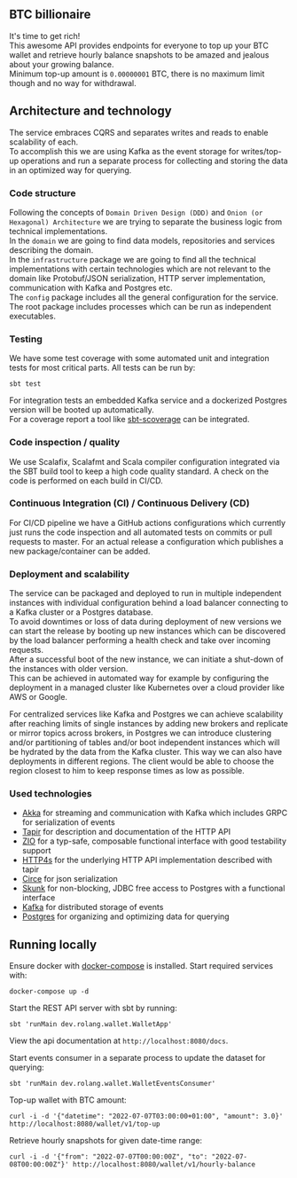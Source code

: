 ## BTC billionaire

It's time to get rich!  
This awesome API provides endpoints for everyone to top up your BTC wallet and retrieve hourly balance snapshots 
to be amazed and jealous about your growing balance.  
Minimum top-up amount is `0.00000001` BTC, there is no maximum limit though and no way for withdrawal.

## Architecture and technology
The service embraces CQRS and separates writes and reads to enable scalability of each.  
To accomplish this we are using Kafka as the event storage for writes/top-up operations and run a separate
process for collecting and storing the data in an optimized way for querying.

### Code structure
Following the concepts of `Domain Driven Design (DDD)` and `Onion (or Hexagonal) Architecture` we are trying to separate
the business logic from technical implementations.  
In the `domain` we are going to find data models, repositories and services describing the domain.  
In the `infrastructure` package we are going to find all the technical implementations with certain technologies 
which are not relevant to the domain like Protobuf/JSON serialization, HTTP server implementation, communication with Kafka and Postgres etc.  
The `config` package includes all the general configuration for the service.
The root package includes processes which can be run as independent executables.

### Testing
We have some test coverage with some automated unit and integration tests for most critical parts. All tests can be run by:
```shell
sbt test
```
For integration tests an embedded Kafka service and a dockerized Postgres version will be booted up automatically.  
For a coverage report a tool like [sbt-scoverage](https://github.com/scoverage/sbt-scoverage) can be integrated.

### Code inspection / quality
We use Scalafix, Scalafmt and Scala compiler configuration integrated via the SBT build tool to keep a high code quality standard.
A check on the code is performed on each build in CI/CD.

### Continuous Integration (CI) / Continuous Delivery (CD)
For CI/CD pipeline we have a GitHub actions configurations which currently just runs the code inspection and all automated tests on commits
or pull requests to master. For an actual release a configuration which publishes a new package/container can be added.

### Deployment and scalability
The service can be packaged and deployed to run in multiple independent instances with individual configuration behind a load balancer
connecting to a Kafka cluster or a Postgres database.  
To avoid downtimes or loss of data during deployment of new versions we can start the release by booting up new instances
which can be discovered by the load balancer performing a health check and take over incoming requests.  
After a successful boot of the new instance, we can initiate a shut-down of the instances with older version.  
This can be achieved in automated way for example by configuring the deployment in a managed cluster like Kubernetes over
a cloud provider like AWS or Google.  
  
For centralized services like Kafka and Postgres we can achieve scalability after reaching limits of single instances
by adding new brokers and replicate or mirror topics across brokers, in Postgres we can introduce clustering and/or
partitioning of tables and/or boot independent instances which will be hydrated by the data from the Kafka cluster.
This way we can also have deployments in different regions. The client would be able to choose
the region closest to him to keep response times as low as possible.

### Used technologies
 - [Akka](https://akka.io/docs) for streaming and communication with Kafka which includes GRPC for serialization of events
 - [Tapir](https://tapir.softwaremill.com) for description and documentation of the HTTP API
 - [ZIO](https://zio.dev) for a typ-safe, composable functional interface with good testability support
 - [HTTP4s](https://http4s.org) for the underlying HTTP API implementation described with tapir
 - [Circe](https://circe.github.io/circe) for json serialization
 - [Skunk](https://tpolecat.github.io/skunk) for non-blocking, JDBC free access to Postgres with a functional interface
 - [Kafka](https://kafka.apache.org) for distributed storage of events
 - [Postgres](https://www.postgresql.org) for organizing and optimizing data for querying

## Running locally

Ensure docker with [docker-compose](https://docs.docker.com/compose/install/) is installed.
Start required services with:
```shell
docker-compose up -d
```

Start the REST API server with sbt by running:
```shell
sbt 'runMain dev.rolang.wallet.WalletApp'
```
View the api documentation at `http://localhost:8080/docs`.

Start events consumer in a separate process to update the dataset for querying:
```shell
sbt 'runMain dev.rolang.wallet.WalletEventsConsumer'
```

Top-up wallet with BTC amount:
```shell
curl -i -d '{"datetime": "2022-07-07T03:00:00+01:00", "amount": 3.0}' http://localhost:8080/wallet/v1/top-up
```

Retrieve hourly snapshots for given date-time range:
```shell
curl -i -d '{"from": "2022-07-07T00:00:00Z", "to": "2022-07-08T00:00:00Z"}' http://localhost:8080/wallet/v1/hourly-balance
```